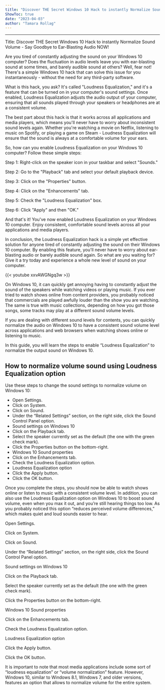 ```yaml
---
title: "Discover THE Secret Windows 10 Hack to instantly Normalize Sound Volume - Say Goodbye to Ear-Blasting Audio NOW!"
ShowToc: true 
date: "2023-04-03"
author: "Tamara Rollag"
---
```

*****
Title: Discover THE Secret Windows 10 Hack to instantly Normalize Sound Volume - Say Goodbye to Ear-Blasting Audio NOW!

Are you tired of constantly adjusting the sound on your Windows 10 computer? Does the fluctuation in audio levels leave you with ear-blasting sound at some times, and barely audible sound at others? Well, fear not! There's a simple Windows 10 hack that can solve this issue for you instantaneously - without the need for any third-party software.

What is this hack, you ask? It's called "Loudness Equalization," and it's a feature that can be turned on in your computer's sound settings. Once enabled, Loudness Equalization adjusts the audio output of your computer, ensuring that all sounds played through your speakers or headphones are at a consistent volume.

The best part about this hack is that it works across all applications and media players, which means you'll never have to worry about inconsistent sound levels again. Whether you're watching a movie on Netflix, listening to music on Spotify, or playing a game on Steam - Loudness Equalization will ensure that the sound is always at a comfortable volume for your ears.

So, how can you enable Loudness Equalization on your Windows 10 computer? Follow these simple steps:

Step 1: Right-click on the speaker icon in your taskbar and select "Sounds."

Step 2: Go to the "Playback" tab and select your default playback device.

Step 3: Click on the "Properties" button.

Step 4: Click on the "Enhancements" tab.

Step 5: Check the "Loudness Equalization" box.

Step 6: Click "Apply" and then "OK."

And that's it! You've now enabled Loudness Equalization on your Windows 10 computer. Enjoy consistent, comfortable sound levels across all your applications and media players.

In conclusion, the Loudness Equalization hack is a simple yet effective solution for anyone tired of constantly adjusting the sound on their Windows 10 computer. By enabling this feature, you'll never have to worry about ear-blasting audio or barely audible sound again. So what are you waiting for? Give it a try today and experience a whole new level of sound on your computer.

{{< youtube xxvAWGNgq3w >}} 



On Windows 10, it can quickly get annoying having to constantly adjust the sound of the speakers while watching videos or playing music. If you ever tried to watch shows online from content providers, you probably noticed that commercials are played awfully louder than the show you are watching. The same is true with music collections, depending on how you got those songs, some tracks may play at a different sound volume levels.
 
If you are dealing with different sound levels for contents, you can quickly normalize the audio on Windows 10 to have a consistent sound volume level across applications and web browsers when watching shows online or listening to music.
 
In this guide, you will learn the steps to enable “Loudness Equalization” to normalize the output sound on Windows 10.
 
## How to normalize volume sound using Loudness Equalization option
 
Use these steps to change the sound settings to normalize volume on Windows 10:
 
- Open Settings.
 - Click on System.
 - Click on Sound.
 - Under the “Related Settings” section, on the right side, click the Sound Control Panel option.
 - Sound settings on Windows 10
 - Click on the Playback tab.
 - Select the speaker currently set as the default (the one with the green check mark).
 - Click the Properties button on the bottom-right.
 - Windows 10 Sound properties
 - Click on the Enhancements tab.
 - Check the Loudness Equalization option.
 - Loudness Equalization option
 - Click the Apply button.
 - Click the OK button.

 
Once you complete the steps, you should now be able to watch shows online or listen to music with a consistent volume level. In addition, you can also use the Loudness Equalization option on Windows 10 to boost sound volume, even when you max it out, and you’re still hearing things too low. As you probably noticed this option “reduces perceived volume differences,” which makes quiet and loud sounds easier to hear. 
 
Open Settings.
 
Click on System.
 
Click on Sound.
 
Under the “Related Settings” section, on the right side, click the Sound Control Panel option.
 
Sound settings on Windows 10

 
Click on the Playback tab.
 
Select the speaker currently set as the default (the one with the green check mark).
 
Click the Properties button on the bottom-right.
 
Windows 10 Sound properties

 
Click on the Enhancements tab.
 
Check the Loudness Equalization option.
 
Loudness Equalization option

 
Click the Apply button.
 
Click the OK button.
 
It is important to note that most media applications include some sort of “loudness equalization” or “volume normalization” feature. However, Windows 10, similar to Windows 8.1, Windows 7, and older versions, features an option that allows to normalize volume for the entire system. 




